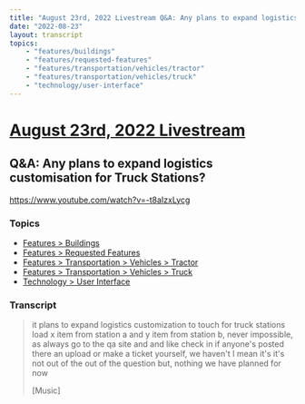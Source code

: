 ```yaml
---
title: "August 23rd, 2022 Livestream Q&A: Any plans to expand logistics customisation for Truck Stations?"
date: "2022-08-23"
layout: transcript
topics:
    - "features/buildings"
    - "features/requested-features"
    - "features/transportation/vehicles/tractor"
    - "features/transportation/vehicles/truck"
    - "technology/user-interface"
---
```

# [August 23rd, 2022 Livestream](../2022-08-23.md)
## Q&A: Any plans to expand logistics customisation for Truck Stations?
https://www.youtube.com/watch?v=-t8aIzxLycg

### Topics
* [Features > Buildings](../topics/features/buildings.md)
* [Features > Requested Features](../topics/features/requested-features.md)
* [Features > Transportation > Vehicles > Tractor](../topics/features/transportation/vehicles/tractor.md)
* [Features > Transportation > Vehicles > Truck](../topics/features/transportation/vehicles/truck.md)
* [Technology > User Interface](../topics/technology/user-interface.md)

### Transcript

> it plans to expand logistics customization to touch for truck stations load x item from station a and y item from station b, never impossible, as always go to the qa site and and like check in if anyone's posted there an upload or make a ticket yourself, we haven't I mean it's it's not out of the out of the question but, nothing we have planned for now
>
> [Music]
